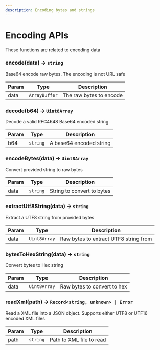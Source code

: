 ```yaml
---
description: Encoding bytes and strings
---
```


# Encoding APIs

These functions are related to encoding data

### encode(data) -> `string`

Base64 encode raw bytes. The encoding is not URL safe

| Param | Type          | Description             |
| ----- | ------------- | ----------------------- |
| data  | `ArrayBuffer` | The raw bytes to encode |

### decode(b64) -> `Uint8Array`

Decode a valid RFC4648 Base64 encoded string

| Param | Type     | Description             |
| ----- | -------- | ----------------------- |
| b64   | `string` | A base64 encoded string |

### encodeBytes(data) -> `Uint8Array`

Convert provided string to raw bytes

| Param | Type     | Description                |
| ----- | -------- | -------------------------- |
| data  | `string` | String to convert to bytes |

### extractUtf8String(data) -> `string`

Extract a UTF8 string from provided bytes

| Param | Type         | Description                           |
| ----- | ------------ | ------------------------------------- |
| data  | `Uint8Array` | Raw bytes to extract UTF8 string from |

### bytesToHexString(data) -> `string`

Convert bytes to Hex string

| Param | Type         | Description                 |
| ----- | ------------ | --------------------------- |
| data  | `Uint8Array` | Raw bytes to convert to hex |

### readXml(path) -> `Record<string, unknown> | Error`

Read a XML file into a JSON object. Supports either UTF8 or UTF16 encoded XML
files

| Param | Type     | Description              |
| ----- | -------- | ------------------------ |
| path  | `string` | Path to XML file to read |
